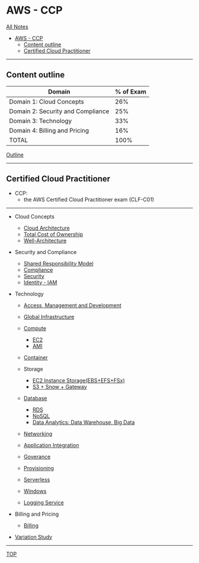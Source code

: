 # AWS - CCP

[All Notes](../../index.md)

- [AWS - CCP](#aws---ccp)
  - [Content outline](#content-outline)
  - [Certified Cloud Practitioner](#certified-cloud-practitioner)

---

## Content outline

| Domain                            | % of Exam |
| --------------------------------- | --------- |
| Domain 1: Cloud Concepts          | 26%       |
| Domain 2: Security and Compliance | 25%       |
| Domain 3: Technology              | 33%       |
| Domain 4: Billing and Pricing     | 16%       |
| TOTAL                             | 100%      |

[Outline](./outline.md)

---

## Certified Cloud Practitioner

- CCP:
  - the AWS Certified Cloud Practitioner exam (CLF-C01)

---

- Cloud Concepts

  - [Cloud Architecture](./cloud_architecture/cloud_architecture.md)
  - [Total Cost of Ownership](./tco/tco.md)
  - [Well-Architecture](./well_architecture/well_architecture.md)

- Security and Compliance

  - [Shared Responsibility Model](./shared_responsibility_model/shared_responsibility_model.md)
  - [Compliance](./compliance/compliance.md)
  - [Security](./security/security.md)
  - [Identity - IAM](./identity/identity.md)

- Technology

  - [Access, Management and Development](./management_and_developers_tools/access.md)
  - [Global Infrastructure](./global_infrastructure/global_infrastructure.md)

  - [Compute](./compute/compute.md)
    - [EC2](./compute/ec2.md)
    - [AMI](./compute/ami.md)
  - [Container](./container/container.md)
  - Storage
    - [EC2 Instance Storage(EBS+EFS+FSx)](./storage/ec2_storage.md)
    - [S3 + Snow + Gateway](./storage/s3.md)
  - [Database](./database/db.md)

    - [RDS](./database/rds.md)
    - [NoSQL](./database/nosql.md)
    - [Data Analytics: Data Warehouse, Big Data](./database/data_analytics.md)

  - [Networking](./networking/networking.md)

  - [Application Integration](./application_integration/application_integration.md)
  - [Goverance](./goverance/goverance.md)
  - [Provisioning](./provisioning/provisioning.md)
  - [Serverless](./serverless/serverless.md)
  - [Windows](./windows/windows.md)
  - [Logging Service](./logging_services/logging_services.md)

- Billing and Pricing

  - [Billing](./billing/billing.md)

- [Variation Study](./variation_study/variation.md)

---

[TOP](#aws---ccp)
